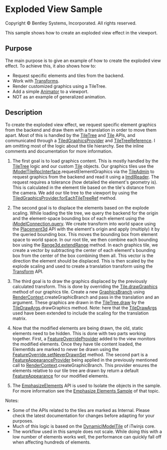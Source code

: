 # Exploded View Sample

Copyright © Bentley Systems, Incorporated. All rights reserved.

This sample shows how to create an exploded view effect in the viewport.

## Purpose

The main purpose is to give an example of how to create the exploded view effect.  To achieve this, it also shows how to:

* Request specific elements and tiles from the backend.
* Work with [Transforms](https://www.itwinjs.org/learning/geometry/transform/).
* Render customized graphics using a TileTree.
* Add a simple [Animator](https://www.itwinjs.org/reference/core-frontend/views/animator/) to a viewport.
* NOT as an example of generalized animation.

## Description

To create the exploded view effect, we request specific element graphics from the backend and draw them with a translation in order to move them apart.  Most of this is handled by the [TileTree](https://www.itwinjs.org/reference/core-frontend/tiles/tiletree/) and [Tile](https://www.itwinjs.org/reference/core-frontend/tiles/tile/) APIs, and communicated through a [TiledGraphicsProvider](https://www.itwinjs.org/reference/core-frontend/views/tiledgraphicsprovider/) and [TileTreeReference](https://www.itwinjs.org/reference/core-frontend/tiles/tiletreereference/).  I am omitting most of the logic about the tile hierarchy.  See the inline comments and documentation for more information.

1. The first goal is to load graphics content.  This is mostly handled by the [TileTree](https://www.itwinjs.org/reference/core-frontend/tiles/tiletree/?term=tiletree) logic and our custom [Tile](https://www.itwinjs.org/reference/core-frontend/tiles/tile/) objects. Our graphics tiles use the [IModelTileRpcInterface](https://www.itwinjs.org/reference/core-common/rpcinterface/imodeltilerpcinterface/).requestElementGraphics via the [TileAdmin](https://github.com/imodeljs/imodeljs/blob/master/core/frontend/src/tile/TileAdmin.ts) to request graphics from the backend and read it using a [ImdlReader](https://github.com/imodeljs/imodeljs/blob/master/core/frontend/src/tile/ImdlReader.ts). The request requires a tolerance (how detailed the element's geometry is).  This is calculated in the element tile based on the tile's distance from the camera.  We add our tile tree to the viewport by using the [TiledGraphicsProvider.forEachTileTreeRef](https://www.itwinjs.org/reference/core-frontend/views/tiledgraphicsprovider/) method.

2. The second goal is to displace the elements based on the explode scaling.  While loading the tile tree, we query the backend for the origin and the element-space bounding box of each element using the [iModelConnection.query](https://www.itwinjs.org/reference/core-frontend/imodelconnection/imodelconnection/query/). We create transform into world space using the [Placement3d](https://www.itwinjs.org/reference/core-common/geometry/placement3d/) API with the element's origin and apply (multiply) it by the queried bounding box.  This moves the bounding box from element space to world space.  In our root tile, we then combine each bounding box using the [Range3d.extendRange](https://www.itwinjs.org/reference/core-geometry/cartesiangeometry/range3d/) method.  In each graphics tile, we create a vector by subtracting the center of each element's bounding box from the center of the box combining them all.  This vector is the direction the element should be displaced.  This is then scaled by the explode scaling and used to create a translation transform using the [Transform](https://www.itwinjs.org/reference/core-geometry/cartesiangeometry/transform/) API.

3. The third goal is to draw the graphics displaced by the previously calculated transform.  This is done by overriding the [Tile.drawGraphics](https://www.itwinjs.org/reference/core-frontend/tiles/tile/?term=drawgr#drawgraphics) method of our graphics tile.  Create a new [GraphicsBranch](https://www.itwinjs.org/reference/core-frontend/rendering/graphicbranch/) using [RenderContext](https://www.itwinjs.org/reference/core-frontend/rendering/rendercontext/).createGraphicBranch and pass in the translation and an argument.  These graphics are drawn in the [TileTree.draw](https://www.itwinjs.org/reference/core-frontend/tiles/tiledrawargs/) by the [TileDrawArgs](https://www.itwinjs.org/reference/core-frontend/tiles/tiledrawargs/).drawGraphics method. Note: here that the [TileDrawArgs](https://www.itwinjs.org/reference/core-frontend/tiles/tiledrawargs/) used have been extended to include the scaling for the translation matrix.

4. Now that the modified elements are being drawn, the old, static elements need to be hidden.  This is done with two parts working together.  First, a [FeatureOverrideProvider](https://www.itwinjs.org/reference/core-frontend/views/featureoverrideprovider/) added to the view monitors the modified elements. Once they have tile content loaded, the ElementIds are marked to never be drawn using the [FeatureOverride.setNeverDrawnSet](https://www.itwinjs.org/reference/core-common/rendering/featureoverrides/) method.  The second part is a [FeatureAppearanceProvider](https://www.itwinjs.org/reference/core-common/rendering/featureappearanceprovider/) being applied in the previously mentioned call to [RenderContext](https://www.itwinjs.org/reference/core-frontend/rendering/rendercontext/).createGraphicBranch.  This provider ensures the elements relative to our tile tree are drawn by return a default [FeatureAppearance](https://www.itwinjs.org/reference/core-common/rendering/featureappearance/) for our modified elements.

5. The [EmphasizeElements](https://www.itwinjs.org/reference/core-frontend/rendering/emphasizeelements/) API is used to Isolate the objects in the sample.  For more information see the [Emphasize Elements Sample](https://www.itwinjs.org/sample-showcase/?group=Viewer+Features&sample=emphasize-elements-sample) of that topic.

Notes:

* Some of the APIs related to the tiles are marked as Internal.  Please check the latest documentation for changes before adapting for your purposes.
* Much of this logic is based on the [DynamicIModelTile](https://github.com/imodeljs/imodeljs/blob/master/core/frontend/src/tile/DynamicIModelTile.ts) of iTwinjs core.
* The workflow used in this sample does not scale.  While doing this with a low number of elements works well, the performance can quickly fall off when affecting hundreds of elements.
